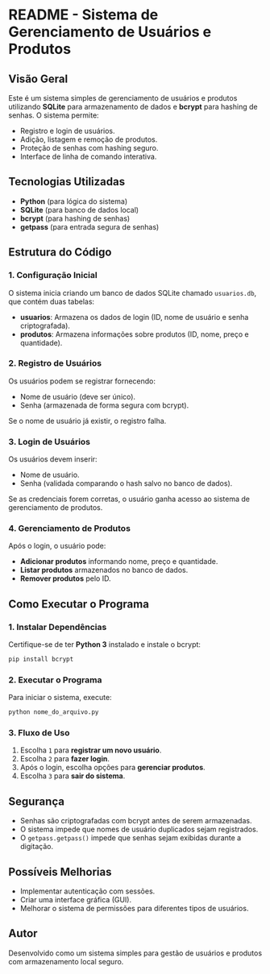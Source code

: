 # README - Sistema de Gerenciamento de Usuários e Produtos

## Visão Geral
Este é um sistema simples de gerenciamento de usuários e produtos utilizando **SQLite** para armazenamento de dados e **bcrypt** para hashing de senhas. O sistema permite:

- Registro e login de usuários.
- Adição, listagem e remoção de produtos.
- Proteção de senhas com hashing seguro.
- Interface de linha de comando interativa.

## Tecnologias Utilizadas
- **Python** (para lógica do sistema)
- **SQLite** (para banco de dados local)
- **bcrypt** (para hashing de senhas)
- **getpass** (para entrada segura de senhas)

## Estrutura do Código
### 1. Configuração Inicial
O sistema inicia criando um banco de dados SQLite chamado `usuarios.db`, que contém duas tabelas:

- **usuarios**: Armazena os dados de login (ID, nome de usuário e senha criptografada).
- **produtos**: Armazena informações sobre produtos (ID, nome, preço e quantidade).

### 2. Registro de Usuários
Os usuários podem se registrar fornecendo:
- Nome de usuário (deve ser único).
- Senha (armazenada de forma segura com bcrypt).

Se o nome de usuário já existir, o registro falha.

### 3. Login de Usuários
Os usuários devem inserir:
- Nome de usuário.
- Senha (validada comparando o hash salvo no banco de dados).

Se as credenciais forem corretas, o usuário ganha acesso ao sistema de gerenciamento de produtos.

### 4. Gerenciamento de Produtos
Após o login, o usuário pode:
- **Adicionar produtos** informando nome, preço e quantidade.
- **Listar produtos** armazenados no banco de dados.
- **Remover produtos** pelo ID.

## Como Executar o Programa
### 1. Instalar Dependências
Certifique-se de ter **Python 3** instalado e instale o bcrypt:
```bash
pip install bcrypt
```

### 2. Executar o Programa
Para iniciar o sistema, execute:
```bash
python nome_do_arquivo.py
```

### 3. Fluxo de Uso
1. Escolha `1` para **registrar um novo usuário**.
2. Escolha `2` para **fazer login**.
3. Após o login, escolha opções para **gerenciar produtos**.
4. Escolha `3` para **sair do sistema**.

## Segurança
- Senhas são criptografadas com bcrypt antes de serem armazenadas.
- O sistema impede que nomes de usuário duplicados sejam registrados.
- O `getpass.getpass()` impede que senhas sejam exibidas durante a digitação.

## Possíveis Melhorias
- Implementar autenticação com sessões.
- Criar uma interface gráfica (GUI).
- Melhorar o sistema de permissões para diferentes tipos de usuários.

## Autor
Desenvolvido como um sistema simples para gestão de usuários e produtos com armazenamento local seguro.
